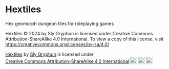 # Hextiles

Hex geomorph dungeon tiles for roleplaying games


Hextiles © 2024 by Sly Gryphon is licensed under Creative Commons Attribution-ShareAlike 4.0 International. To view a copy of this license, visit https://creativecommons.org/licenses/by-sa/4.0/

<p xmlns:cc="http://creativecommons.org/ns#" xmlns:dct="http://purl.org/dc/terms/"><a property="dct:title" rel="cc:attributionURL" href="https://github.com/sgryphon/hextiles">Hextiles</a> by <a rel="cc:attributionURL dct:creator" property="cc:attributionName" href="https://sgryphon.gamertheory.net/">Sly Gryphon</a> is licensed under <a href="https://creativecommons.org/licenses/by-sa/4.0/?ref=chooser-v1" target="_blank" rel="license noopener noreferrer" style="display:inline-block;">Creative Commons Attribution-ShareAlike 4.0 International<img style="height:22px!important;margin-left:3px;vertical-align:text-bottom;" src="https://mirrors.creativecommons.org/presskit/icons/cc.svg?ref=chooser-v1" alt=""><img style="height:22px!important;margin-left:3px;vertical-align:text-bottom;" src="https://mirrors.creativecommons.org/presskit/icons/by.svg?ref=chooser-v1" alt=""><img style="height:22px!important;margin-left:3px;vertical-align:text-bottom;" src="https://mirrors.creativecommons.org/presskit/icons/sa.svg?ref=chooser-v1" alt=""></a></p>

